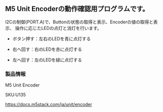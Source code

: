 ## M5 Unit Encoderの動作確認用プログラムです。

I2Cの制御(PORT.A)で、Buttonの状態の取得と表示、Encoderの値の取得と表示、
操作に応じたLEDの点灯と消灯を行います。

- ボタン押す：左右のLEDを青に点灯する
* 右へ回す：右のLEDを赤に点灯する
+ 左へ回す：左のLEDを緑に点灯する

### 製品情報
M5 Unit Encoder

SKU:U135

https://docs.m5stack.com/ja/unit/encoder
